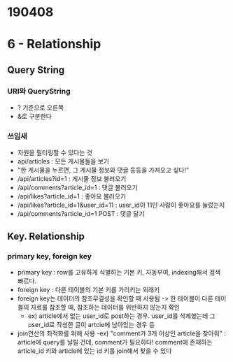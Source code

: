 # 190408
# 6 - Relationship

## Query String
### URI와 QueryString
- ? 기준으로 오른쪽
- &로 구분한다
### 쓰임새
- 자원을 필터링할 수 있다는 것
- api/articles : 모든 게시물들을 보기
- "한 게시물을 누르면, 그 게시물 정보와 댓글 등등을 가져오고 싶다!"
- /api/articles?id=1 : 게시물 정보 불러오기
- /api/comments?article_id=1 : 댓글 불러오기
- /api/likes?article_id=1 : 좋아요 불러오기
- /api/likes?article_id=1&user_id=11 : user_id이 11인 사람이 좋아요를 눌렀는지
- /api/comments?article_id=1 POST : 댓글 달기

## Key. Relationship
### primary key, foreign key
- primary key : row를 고유하게 식별하는 기본 키, 자동부여, indexing해서 검색 빠르다.
- foreign key : 다른 테이블의 기본 키를 가리키는 외래키
- foreign key는 데이터의 참조무결성을 확인할 때 사용됨 -> 한 테이블이 다른 테이블의 자료롤 참조할 때, 참조하는 데이터를 위반하지 않는지 확인
  - ex) article에서 없는 user_id로 post하는 경우. user_id를 삭제했는데 그 user_id로 작성한 글이 artcie에 남아있는 경우 등
- join연산의 최적화를 위해 사용
  -ex) "comment가 3개 이상인 article을 찾아줘" : article에 query를 날릴 건데, comment가 필요하다!
    comment에 존재하는 article_id 키와 article에 있는 id 키를 join해서 찾을 수 있다
